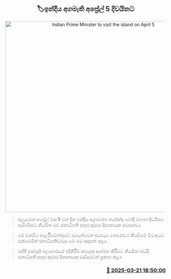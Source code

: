 <p align='center'><b><h2 align='center' title='Indian Prime Minister to visit the island on April 5'>🏷ඉන්දීය අගමැති අප්‍රේල් 5 දිවයිනට</h2></b></p>
<p align='center'><img src='https://helakuru.sgp1.cdn.digitaloceanspaces.com/esana/images/lib/anura-president-narendra-modi.jpg' width='600' alt='Indian Prime Minister to visit the island on April 5'></p>

> එළැඹෙන අප්‍රේල් මස 5 වන දින ඉන්දීය අග්‍රාමාත්‍ය නරේන්ද්‍ර මෝදි මහතා දිවයිනට පැමිණීමට නියමිත බව ජනාධිපති අනුර කුමාර දිසානායක පවසනවා.

> මේ වනවිට පාර්ලිමේන්තුවේ පැවැත්වෙන අයවැය තෙවනවර කියවීමේ විවාදයට එක්වෙමින් ජනාධිපතිවරයා මේ බව සඳහන් කළා.

> එහිදී සාම්පූර් බලාගාරයේ ඉදිකිරීම් කටයුතු ආරම්භ කිරීමට නියමිත බවයි ජනාධිපති අනුර කුමාර දිසානායක වැඩිදුරටත් ප්‍රකාශ කළා. 



<h3 align='right'><a href='https://www.helakuru.lk/esana/p/108540/'>📅 2025-03-21 18:50:00</a></h3>

